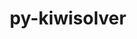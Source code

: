 ---
title: "py-kiwisolver"
layout: cache
categories: [package, develop-2023-05-18]
meta: {"versions": ["1.4.4"], "compilers": ["gcc@=11.1.0", "gcc@=11.3.0", "gcc@=7.5.0"], "oss": ["ubuntu18.04", "ubuntu20.04", "ubuntu22.04"], "platforms": ["linux"], "targets": ["ppc64le", "x86_64_v3"], "stacks": ["data-vis-sdk", "e4s", "e4s-power", "ml-linux-x86_64-cpu", "ml-linux-x86_64-cuda", "radiuss", "root"], "num_specs": 7, "num_specs_by_stack": {"radiuss": 1, "root": 7, "e4s-power": 1, "data-vis-sdk": 2, "e4s": 2, "ml-linux-x86_64-cpu": 1, "ml-linux-x86_64-cuda": 1}}
spec_details: [{"hash": "qlc4i63nu7hd6mizkghkrnlfhwdpl4kt", "compiler": "gcc@=7.5.0", "versions": ["1.4.4"], "os": "ubuntu18.04", "platform": "linux", "target": "x86_64_v3", "variants": ["build_system=python_pip"], "stacks": ["radiuss", "root"], "size": "-", "tarball": "https://binaries.spack.io/develop-2023-05-18/build_cache/linux-ubuntu18.04-x86_64_v3/gcc-7.5.0/py-kiwisolver-1.4.4/linux-ubuntu18.04-x86_64_v3-gcc-7.5.0-py-kiwisolver-1.4.4-qlc4i63nu7hd6mizkghkrnlfhwdpl4kt.spack"}, {"hash": "fr3iz53pr54duml4aglfogpahl2mmkdt", "compiler": "gcc@=11.1.0", "versions": ["1.4.4"], "os": "ubuntu20.04", "platform": "linux", "target": "ppc64le", "variants": ["build_system=python_pip"], "stacks": ["root", "e4s-power"], "size": "-", "tarball": "https://binaries.spack.io/develop-2023-05-18/build_cache/linux-ubuntu20.04-ppc64le/gcc-11.1.0/py-kiwisolver-1.4.4/linux-ubuntu20.04-ppc64le-gcc-11.1.0-py-kiwisolver-1.4.4-fr3iz53pr54duml4aglfogpahl2mmkdt.spack"}, {"hash": "ifboykmpw336ys4p7xsg4pkhqu4izble", "compiler": "gcc@=11.1.0", "versions": ["1.4.4"], "os": "ubuntu20.04", "platform": "linux", "target": "x86_64_v3", "variants": ["build_system=python_pip"], "stacks": ["root", "data-vis-sdk"], "size": "-", "tarball": "https://binaries.spack.io/develop-2023-05-18/build_cache/linux-ubuntu20.04-x86_64_v3/gcc-11.1.0/py-kiwisolver-1.4.4/linux-ubuntu20.04-x86_64_v3-gcc-11.1.0-py-kiwisolver-1.4.4-ifboykmpw336ys4p7xsg4pkhqu4izble.spack"}, {"hash": "kxjo5yz6s62rburind2q4tcdasbbqjx7", "compiler": "gcc@=11.1.0", "versions": ["1.4.4"], "os": "ubuntu20.04", "platform": "linux", "target": "x86_64_v3", "variants": ["build_system=python_pip"], "stacks": ["root", "e4s"], "size": "-", "tarball": "https://binaries.spack.io/develop-2023-05-18/build_cache/linux-ubuntu20.04-x86_64_v3/gcc-11.1.0/py-kiwisolver-1.4.4/linux-ubuntu20.04-x86_64_v3-gcc-11.1.0-py-kiwisolver-1.4.4-kxjo5yz6s62rburind2q4tcdasbbqjx7.spack"}, {"hash": "rogpgrxuvhbymzc4doenigvucdnvacls", "compiler": "gcc@=11.1.0", "versions": ["1.4.4"], "os": "ubuntu20.04", "platform": "linux", "target": "x86_64_v3", "variants": ["build_system=python_pip"], "stacks": ["root", "e4s"], "size": "-", "tarball": "https://binaries.spack.io/develop-2023-05-18/build_cache/linux-ubuntu20.04-x86_64_v3/gcc-11.1.0/py-kiwisolver-1.4.4/linux-ubuntu20.04-x86_64_v3-gcc-11.1.0-py-kiwisolver-1.4.4-rogpgrxuvhbymzc4doenigvucdnvacls.spack"}, {"hash": "azao2skaqjnzkoxfx7iw4kbt57oxhqy7", "compiler": "gcc@=11.1.0", "versions": ["1.4.4"], "os": "ubuntu20.04", "platform": "linux", "target": "x86_64_v3", "variants": ["build_system=python_pip"], "stacks": ["root", "data-vis-sdk"], "size": "-", "tarball": "https://binaries.spack.io/develop-2023-05-18/build_cache/linux-ubuntu20.04-x86_64_v3/gcc-11.1.0/py-kiwisolver-1.4.4/linux-ubuntu20.04-x86_64_v3-gcc-11.1.0-py-kiwisolver-1.4.4-azao2skaqjnzkoxfx7iw4kbt57oxhqy7.spack"}, {"hash": "b4drlotbfxr7ae3pwfnetcqipkit3gvj", "compiler": "gcc@=11.3.0", "versions": ["1.4.4"], "os": "ubuntu22.04", "platform": "linux", "target": "x86_64_v3", "variants": ["build_system=python_pip"], "stacks": ["ml-linux-x86_64-cpu", "ml-linux-x86_64-cuda", "root"], "size": "-", "tarball": "https://binaries.spack.io/develop-2023-05-18/build_cache/linux-ubuntu22.04-x86_64_v3/gcc-11.3.0/py-kiwisolver-1.4.4/linux-ubuntu22.04-x86_64_v3-gcc-11.3.0-py-kiwisolver-1.4.4-b4drlotbfxr7ae3pwfnetcqipkit3gvj.spack"}]
---